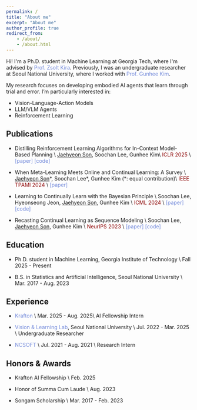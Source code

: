 ```yaml
---
permalink: /
title: "About me"
excerpt: "About me"
author_profile: true
redirect_from:
    - /about/
    - /about.html
---
```


Hi! I'm a Ph.D. student in Machine Learning at Georgia Tech, where I'm advised by <a href="https://faculty.cc.gatech.edu/~zk15/" style="color: #7289da; text-decoration:none">Prof. Zsolt Kira</a>.
Previously, I was an undergraduate researcher at Seoul National University, where I worked with <a href="https://vision.snu.ac.kr/gunhee/" style="color: #7289da; text-decoration:none">Prof. Gunhee Kim</a>.

My research focuses on developing embodied AI agents that learn through trial and error.
I’m particularly interested in:
-   Vision-Language-Action Models
-   LLM/VLM Agents
-   Reinforcement Learning

## Publications

-   Distilling Reinforcement Learning Algorithms for In-Context Model-Based Planning \\
    <u>Jaehyeon Son</u>, Soochan Lee, Gunhee Kim\\
    <span style="color:darkred">ICLR 2025</span> \\
    <a href="https://arxiv.org/abs/2502.19009" style="color: #7289da; text-decoration: none;">[paper]</a>
    <a href="https://github.com/jaehyeon-son/dicp" style="color: #7289da; text-decoration: none;">[code]</a>

-   When Meta-Learning Meets Online and Continual Learning: A Survey \\
    <u>Jaehyeon Son</u>\*, Soochan Lee\*, Gunhee Kim (\*: equal contribution)\\
    <span style="color:darkred">IEEE TPAMI 2024</span> \\
    <a href="https://arxiv.org/abs/2311.05241" style="color: #7289da; text-decoration: none;">[paper]</a>

-   Learning to Continually Learn with the Bayesian Principle \\
    Soochan Lee, Hyeonseong Jeon, <u>Jaehyeon Son</u>, Gunhee Kim \\
    <span style="color:darkred">ICML 2024</span> \\
    <a href="https://arxiv.org/abs/2405.18758" style="color: #7289da; text-decoration: none;">[paper]</a>
    <a href="https://github.com/soochan-lee/SB-MCL" style="color: #7289da; text-decoration: none;">[code]</a>

-   Recasting Continual Learning as Sequence Modeling \\
    Soochan Lee, <u>Jaehyeon Son</u>, Gunhee Kim \\
    <span style="color:darkred">NeurIPS 2023</span> \\
    <a href="https://arxiv.org/abs/2310.11952" style="color: #7289da; text-decoration: none;">[paper]</a>
    <a href="https://github.com/soochan-lee/cl-as-seq" style="color: #7289da; text-decoration: none;">[code]</a>

## Education

-   Ph.D. student in Machine Learning, Georgia Institute of Technology \\
    Fall 2025 - Present

-   B.S. in Statistics and Artificial Intelligence, Seoul National University \\
    Mar. 2017 - Aug. 2023

## Experience

-   <a href="https://www.krafton.ai/en/" style="color: #7289da; text-decoration: none;">Krafton</a> \\
    Mar. 2025 - Aug. 2025\\
    AI Fellowship Intern

-   <a href="https://vision.snu.ac.kr/" style="color: #7289da; text-decoration: none;">Vision & Learning Lab</a>, Seoul National University \\
    Jul. 2022 - Mar. 2025 \\
    Undergraduate Researcher

-   <a href="https://kr.ncsoft.com/en/" style="color: #7289da; text-decoration: none;">NCSOFT</a> \\
    Jul. 2021 - Aug. 2021 \\
    Research Intern

## Honors & Awards

-   Krafton AI Fellowship \\
    Feb. 2025

-   Honor of Summa Cum Laude \\
    Aug. 2023

-   Songam Scholarship \\
    Mar. 2017 - Feb. 2023